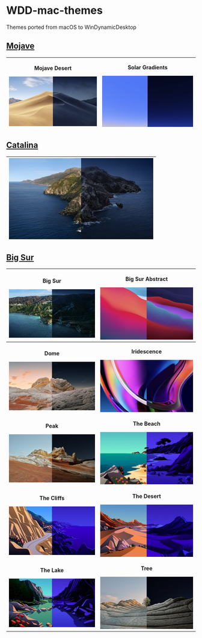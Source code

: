 # WDD-mac-themes
Themes ported from macOS to WinDynamicDesktop

## [Mojave](https://github.com/t1m0thyj/WDD-mac-themes/releases/tag/mojave)

| <p>**Mojave Desert**</p> ![Mojave Desert](images/Mojave_Desert.jpg) | <p>**Solar Gradients**</p> ![Solar Gradients](images/Solar_Gradients.jpg) |
| :---: | :---: |

## [Catalina](https://github.com/t1m0thyj/WDD-mac-themes/releases/tag/catalina)

| ![Catalina](images/Catalina.jpg) |
| :---: |

## [Big Sur](https://github.com/t1m0thyj/WDD-mac-themes/releases/tag/big-sur)

| <p>**Big Sur**</p> ![Big Sur](images/Big_Sur.jpg) | <p>**Big Sur Abstract**</p> ![Big Sur Abstract](images/Big_Sur_Abstract.jpg) |
| :---: | :---: |
| <p>**Dome**</p> ![Dome](images/Dome.jpg) | <p>**Iridescence**</p> ![Iridescence](images/Iridescence.jpg) |
| <p>**Peak**</p> ![Peak](images/Peak.jpg) | <p>**The Beach**</p> ![The Beach](images/The_Beach.jpg) |
| <p>**The Cliffs**</p> ![The Cliffs](images/The_Cliffs.jpg) | <p>**The Desert**</p> ![The Desert](images/The_Desert.jpg) |
| <p>**The Lake**</p> ![The Lake](images/The_Lake.jpg) | <p>**Tree**</p> ![Tree](images/Tree.jpg) |
